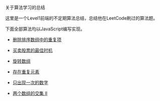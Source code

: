 关于算法学习的总结

这里是一个Level1前端的不定期算法总结，总结他在LeetCode刷过的算法题。

下面全部算法均以JavaScript编写实现。
 - [删除排序数组中的重复项](./202004/20200403.js)

 - [买卖股票的最佳时机](./202004/20200404.js)

 - [旋转数组](./202004/20200405.js)

 - [存在重复元素](./202004/20200405_02.js)

 - [只出现一次的数字](./202004/20200406.js)

 - [两个数组的交集 II](./202004/2020040602.js)

 
